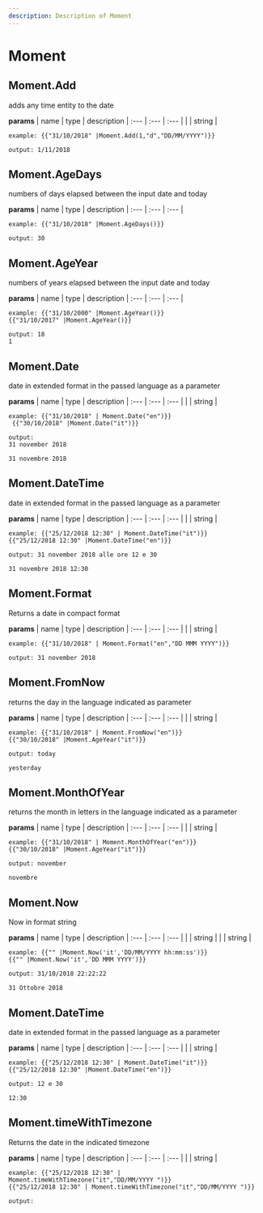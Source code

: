 ```yaml
---
description: Description of Moment
---
```


# Moment


## Moment.Add
adds any time entity to the date


**params**
    | name | type  | description
    | :--- | :---  | :---        |
    |  | string  | 


```
example: {{"31/10/2018" |Moment.Add(1,"d","DD/MM/YYYY")}}

output: 1/11/2018

```
## Moment.AgeDays
numbers of days elapsed between the input date and today


**params**
    | name | type  | description
    | :--- | :---  | :---        |


```
example: {{"31/10/2018" |Moment.AgeDays()}}

output: 30

```
## Moment.AgeYear
numbers of years elapsed between the input date and today


**params**
    | name | type  | description
    | :--- | :---  | :---        |


```
example: {{"31/10/2000" |Moment.AgeYear()}}
{{"31/10/2017" |Moment.AgeYear()}}

output: 18
1

```
## Moment.Date
date in extended format in the passed language as a parameter


**params**
    | name | type  | description
    | :--- | :---  | :---        |
    |  | string  | 


```
example: {{"31/10/2018" | Moment.Date("en")}}
 {{"30/10/2018" |Moment.Date("it")}}

output: 
31 november 2018

31 novembre 2018

```
## Moment.DateTime
date in extended format in the passed language as a parameter


**params**
    | name | type  | description
    | :--- | :---  | :---        |
    |  | string  | 


```
example: {{"25/12/2018 12:30" | Moment.DateTime("it")}}
{{"25/12/2018 12:30" |Moment.DateTime("en")}}

output: 31 november 2018 alle ore 12 e 30

31 novembre 2018 12:30

```
## Moment.Format
Returns a date in compact format


**params**
    | name | type  | description
    | :--- | :---  | :---        |
    |  | string  | 


```
example: {{"31/10/2018" | Moment.Format("en","DD MMM YYYY")}}

output: 31 november 2018

```
## Moment.FromNow
returns the day in the language indicated as parameter


**params**
    | name | type  | description
    | :--- | :---  | :---        |
    |  | string  | 


```
example: {{"31/10/2018" | Moment.FromNow("en")}}
{{"30/10/2018" |Moment.AgeYear("it")}}

output: today

yesterday

```
## Moment.MonthOfYear
returns the month in letters in the language indicated as a parameter


**params**
    | name | type  | description
    | :--- | :---  | :---        |
    |  | string  | 


```
example: {{"31/10/2018" | Moment.MonthOfYear("en")}}
{{"30/10/2018" |Moment.AgeYear("it")}}

output: november

novembre

```
## Moment.Now
Now in format string


**params**
    | name | type  | description
    | :--- | :---  | :---        |
    |  | string  | 
    |  | string  | 


```
example: {{"" |Moment.Now('it','DD/MM/YYYY hh:mm:ss')}}
{{"" |Moment.Now('it','DD MMM YYYY')}}

output: 31/10/2018 22:22:22

31 Ottobre 2018

```
## Moment.DateTime
date in extended format in the passed language as a parameter


**params**
    | name | type  | description
    | :--- | :---  | :---        |
    |  | string  | 


```
example: {{"25/12/2018 12:30" | Moment.DateTime("it")}}
{{"25/12/2018 12:30" |Moment.DateTime("en")}}

output: 12 e 30

12:30

```
## Moment.timeWithTimezone
Returns the date in the indicated timezone


**params**
    | name | type  | description
    | :--- | :---  | :---        |
    |  | string  | 


```
example: {{"25/12/2018 12:30" | Moment.timeWithTimezone("it","DD/MM/YYYY ")}}
{{"25/12/2018 12:30" | Moment.timeWithTimezone("it","DD/MM/YYYY ")}}

output: 

```


